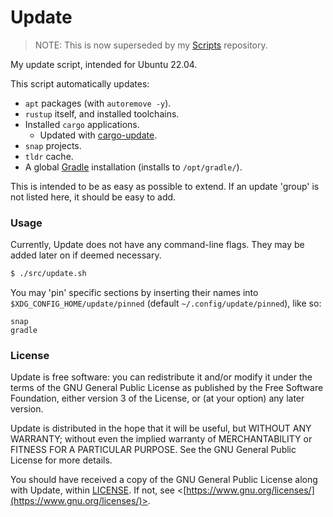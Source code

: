 # Update

> NOTE: This is now superseded by my [Scripts](https://github.com/Jaxydog/Scripts) repository.

My update script, intended for Ubuntu 22.04.

This script automatically updates:
- `apt` packages (with `autoremove -y`).
- `rustup` itself, and installed toolchains.
- Installed `cargo` applications.
    - Updated with [cargo-update](https://crates.io/crates/cargo-update).
- `snap` projects.
- `tldr` cache.
- A global [Gradle](https://gradle.org) installation (installs to `/opt/gradle/`).

This is intended to be as easy as possible to extend. If an update 'group' is not listed here, it should be easy to add.

### Usage

Currently, Update does not have any command-line flags. They may be added later on if deemed necessary.

```sh
$ ./src/update.sh
```

You may 'pin' specific sections by inserting their names into `$XDG_CONFIG_HOME/update/pinned` (default `~/.config/update/pinned`), like so:

```
snap
gradle
```

### License

Update is free software: you can redistribute it and/or modify it under the terms of the GNU General Public License as published by the Free Software Foundation, either version 3 of the License, or (at your option) any later version.

Update is distributed in the hope that it will be useful, but WITHOUT ANY WARRANTY; without even the implied warranty of MERCHANTABILITY or FITNESS FOR A PARTICULAR PURPOSE. See the GNU General Public License for more details.

You should have received a copy of the GNU General Public License along with Update, within [LICENSE](./LICENSE). If not, see <[https://www.gnu.org/licenses/](https://www.gnu.org/licenses/)>.
